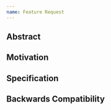 ```yaml
---
name: Feature Request
---
```


<!--## Prerequisites

- First, many thanks for taking part in the community. We really appreciate that.
- We realize there is a lot of data requested here. We ask only that you do your best to provide as much information as possible so we can better help you.
- Support questions are better asked in one of the following locations:
    - [Solidity chat](https://gitter.im/ethereum/solidity)
    - [Stack Overflow](https://ethereum.stackexchange.com/)
- Ensure the issue isn't already reported (check `feature` and `language design` labels).

*Delete the above section and the instructions in the sections below before submitting*
-->

## Abstract

<!--Please describe by example what problem you see in the current Solidity language and reason about it.-->

## Motivation

<!--In this section you describe how you propose to address the problem you described earlier, including by giving one or more exemplary source code snippets for demonstration.-->

## Specification

<!--The technical specification should describe the syntax and semantics of any new feature. The specification should be detailed enough to allow any developer to implement the functionality.-->

## Backwards Compatibility

<!--
All language changes that introduce backwards incompatibilities must include a section describing these incompatibilities and their severity.

Please describe how you propose to deal with these incompatibilities.
-->
